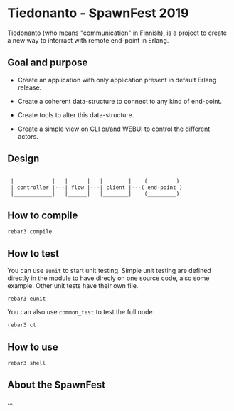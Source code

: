 # Tiedonanto - SpawnFest 2019

Tiedonanto (who means "communication" in Finnish), is a project to
create a new way to interract with remote end-point in Erlang.

## Goal and purpose

 * Create an application with only application present in default
   Erlang release.
   
 * Create a coherent data-structure to connect to any kind of
   end-point.
   
 * Create tools to alter this data-structure.
 
 * Create a simple view on CLI or/and WEBUI to control the different
   actors.

## Design

```
  ____________     ______     ________      _________
 |            |   |      |   |        |    (         )
 | controller |---| flow |---| client |---( end-point )
 |____________|   |______|   |________|    (_________)

```

## How to compile

```
rebar3 compile

```

## How to test

You can use `eunit` to start unit testing. Simple unit testing are
defined directly in the module to have direcly on one source code,
also some example. Other unit tests have their own file.

```
rebar3 eunit
```

You can also use `common_test` to test the full node.

```
rebar3 ct
```

## How to use

```
rebar3 shell

```

## About the SpawnFest

...
